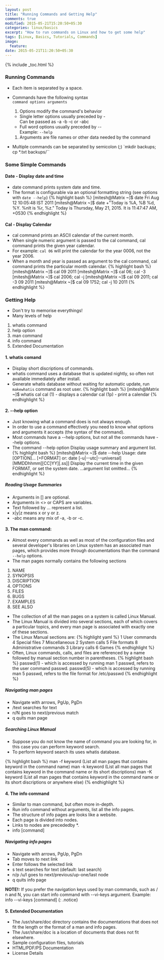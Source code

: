 ```yaml
---
layout: post
title: "Running Commands and Getting Help"
comments: true
modified: 2015-05-21T15:20:50+05:30
categories: linux/basics
excerpt: "How to run commands on Linux and how to get some help"
tags: [Linux, Basics, Tutorials, Commands]
image:
  feature:
date: 2015-05-21T11:20:50+05:30
---
```

{% include _toc.html %}

### Running Commands

* Each item is separated by a space.
* Commands have the following syntax <br>
  `command options arguments`
  1. Options modify the command's behavior
  * Single letter options usually preceded by - <br>
Can be passed as -a -b -c or -abc
  * Full word options usually preceded by -\- <br>
Example: `--help`

  1. Arguments are file names or other data needed by the command

* Multiple commands can be separated by semicolon (;)
  `mkdir backups; cp *.txt backups/``


### Some Simple Commands

#### Date - Display date and time

* date command prints system date and time.
* The format is configurable via an optional formatting string (see options with `date --help`)
{% highlight bash %}
[mitesh@Matrix ~]$ date
Fri Aug 12 10:05:48 IST 2011
[mitesh@Matrix ~]$ date +"Today is %A, %B %d, %Y. %nIt is %r, %z."
Today is Thursday, May 21, 2015.
It is 11:47:47 AM, +0530
{% endhighlight %}

#### Cal  - Display Calendar

* cal command prints an ASCII calendar of the current month.
* When single numeric argument is passed to the cal command, cal command prints the given year calendar.
* For example: `cal 06` will print the calendar for the year 0006, not the year 2006.
* When a month and year is passed as argument to the cal command, cal command prints the particular month calendar.
{% highlight bash %}
[mitesh@Matrix ~]$ cal 09 2011
[mitesh@Matrix ~]$ cal 06; cal -3
[mitesh@Matrix ~]$ cal 2006; cal -j
[mitesh@Matrix ~]$ cal 09 2011;	cal -3 09 2011
[mitesh@Matrix ~]$ cal 09 1752;	cal -j 10 2011
{% endhighlight %}


### Getting Help

* Don't try to memorise everythings!
* Many levels of help
1. whatis command
1. help option
1. man command
1. info command
1. Extended Documentation


#### 1. whatis comand

* Display short discriptions of commands.
* whatis command uses a database that is updated nightly, so often not available immediately after install.
* Generate whatis database without waiting for automatic update, run `makewhatis` command as root user.
{% highlight bash %}
[mitesh@Matrix ~]$ whatis cal
cal    (1)   - displays a calendar
cal    (1p)  - print a calendar
{% endhighlight %}

#### 2. -\-help option

* Just knowing what a command does is not always enough.
* In order to use a command effectively you need to know what options and arguments it accepts (the syntax of the command).
* Most commands have a -\-help options, but not all the commands have -\-help options.
* The command -\-help option Display usage summary and argument list.
{% highlight bash %}
[mitesh@Matrix ~]$ date --help
Usage: date [OPTION]... [+FORMAT] or:
date [-u|--utc|--universal] [MMDDhhmm[[CC]YY][.ss]]
Display the current time in the given FORMAT, or set the system date.
...argument list omitted...
{% endhighlight %}

##### Reading Usage Summaries

* Arguments in [] are optional.
* Arguments in <> or CAPS are variables.
* Text followed by ... represent a list.
* x\|y\|z means x or y or z.
* -abc means any mix of -a, -b or -c.

#### 3. The man command:

* Almost every commands as well as most of the configuration files and several developer's libraries on Linux system has an associated man pages, which provides more through documentations than the command `--help` options.
* The man pages normally contains the following sections
1. NAME
2. SYNOPSIS
3. DISCRIPTION
4. OPTIONS
5. FILES
6. BUGS
7. EXAMPLES
8. SEE ALSO

* The collection of all the man pages on a system is called Linux Manual.
* The Linux Manual is divided into several sections, each of which covers a particular topics, and every man page is associated with exactly one of these sections.
* The Linux Manual sections are:
{% highlight yaml %}
1 User commands   4 Special files   7 Miscellaneous
2 System calls    5 File formats    8 Administrative commands
3 Library calls   6 Games
{% endhighlight %}
* Often, Linux commands, calls, and files are referenced by a name followed by manual section number in parentheses.
{% highlight bash %}
passwd(1) - which is accessed by running man 1 passwd, refers to the user command passwd.
passwd(5) - which is accessed by running man 5 passwd, refers to the file format for /etc/passwd
{% endhighlight %}


##### Navigating man pages

* Navigate with arrows, PgUp, PgDn
* /text searches for text
* n/N goes to next/previous match
* q quits man page


##### Searching Linux Manual

* Suppose you do not know the name of command you are looking for, in this case you can perform keyword search.
* To perform keyword search its uses whatis database.

{% highlight bash %}
man -f keyword (List all man pages that contains keyword in the command name)
man -k keyword (List all man pages that contains keyword in the command name or its short discriptions)
man -K keyword (List all man pages that contains keyword in the command name or its short discriptions or anywhere else)
{% endhighlight %}

#### 4. The info command

* Similar to man command, but often more in-depth.
* Run info command without arguments, list all the info pages.
* The structure of info pages are looks like a website.
* Each page is divided into nodes.
* Links to nodes are precededby *.
* info [command]


##### Navigating info pages

* Navigate with arrows, PgUp, PgDn
* Tab moves to next link
* Enter follows the selected link
* s text searches for text (default: last search)
* n/p /u/l  goes to next/previous/up-one/last node
* q quits info page

**NOTE!:** If you prefer the navigation keys used by man commands, such as / n and N, you can start info command with --vi-keys argument.
Example: info --vi-keys [command]
{: .notice}


#### 5. Extended Documentation

* The /usr/share/doc directory contains the documentations that does not fit the length or the format of a man and info pages.
* The /usr/share/doc is a location of documents that does not fit elsewhere.
* Sample configuration files, tutorials
* HTML/PDF/PS Documentation
* License Details
